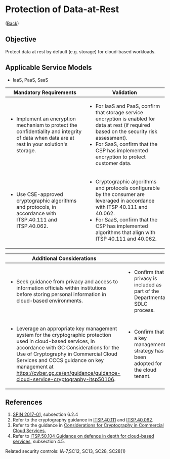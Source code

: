 # Protection of Data-at-Rest

([Back](../README.md))

## Objective

Protect data at rest by default (e.g. storage) for cloud-based workloads.

## Applicable Service Models

- IaaS, PaaS, SaaS

| Mandatory Requirements                                                                                                                                     | Validation                                                                                                                                                                                                                                                |
| ---------------------------------------------------------------------------------------------------------------------------------------------------------- | --------------------------------------------------------------------------------------------------------------------------------------------------------------------------------------------------------------------------------------------------------- |
| <ul><li>Implement an encryption mechanism to protect the confidentiality and integrity of data when data are at rest in your solution's storage.</li></ul> | <ul><li>For IaaS and PaaS, confirm that storage service encryption is enabled for data at rest (if required based on the security risk assessment).</li><li>For SaaS, confirm that the CSP has implemented encryption to protect customer data.</li></ul> |
| <ul><li>Use CSE-approved cryptographic algorithms and protocols, in accordance with ITSP.40.111 and ITSP.40.062.</li></ul>                                 | <ul><li>Cryptographic algorithms and protocols configurable by the consumer are leveraged in accordance with ITSP 40.111 and 40.062.</li><li>For SaaS, confirm that the CSP has implemented algorithms that align with ITSP 40.111 and 40.062.</li></ul>  |

| Additional Considerations                                                                                                                                                                                                                                                                                                                            |                                                                                                 |
| ---------------------------------------------------------------------------------------------------------------------------------------------------------------------------------------------------------------------------------------------------------------------------------------------------------------------------------------------------- | ----------------------------------------------------------------------------------------------- |
| <ul><li>Seek guidance from privacy and access to information officials within institutions before storing personal information in cloud-based environments.</li></ul>                                                                                                                                                                                | <ul><li>Confirm that privacy is included as part of the Departmental SDLC process.</li></ul>    |
| <ul><li>Leverage an appropriate key management system for the cryptographic protection used in cloud-based services, in accordance with GC Considerations for the Use of Cryptography in Commercial Cloud Services and CCCS guidance on key management at <https://cyber.gc.ca/en/guidance/guidance-cloud-service-cryptography-itsp50106>.</li></ul> | <ul><li>Confirm that a key management strategy has been adopted for the cloud tenant.</li></ul> |

## References

1. [SPIN 2017-01,](https://www.canada.ca/en/treasury-board-secretariat/services/access-information-privacy/security-identity-management/direction-secure-use-commercial-cloud-services-spin.html) subsection 6.2.4
2. Refer to the cryptography guidance in [ITSP.40.111](https://cyber.gc.ca/en/guidance/cryptographic-algorithms-unclassified-protected-and-protected-b-information-itsp40111) and [ITSP.40.062](https://www.cse-cst.gc.ca/en/system/files/pdf_documents/itsp.40.062-eng.pdf).
3. Refer to the guidance in [Considerations for Cryptography in Commercial Cloud Services.](https://www.canada.ca/en/government/system/digital-government/modern-emerging-technologies/cloud-services/government-canada-consideration-use-cryptography-in-cloud.html)
4. Refer to [ITSP.50.104 Guidance on defence in depth for cloud-based services](https://cyber.gc.ca/en/guidance/itsp50104-guidance-defence-depth-cloud-based-services), subsection 4.5.

Related security controls: IA-7,SC12, SC13, SC28, SC28(1)

